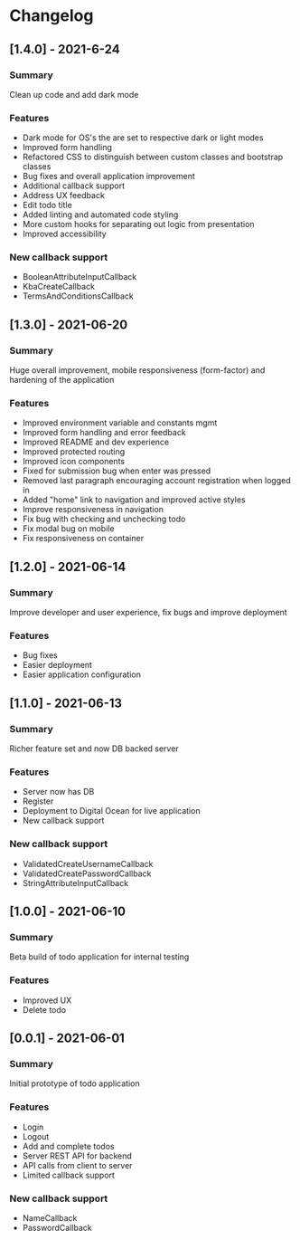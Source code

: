 # Changelog

## [1.4.0] - 2021-6-24

### Summary

Clean up code and add dark mode

### Features

- Dark mode for OS's the are set to respective dark or light modes
- Improved form handling
- Refactored CSS to distinguish between custom classes and bootstrap classes
- Bug fixes and overall application improvement
- Additional callback support
- Address UX feedback
- Edit todo title
- Added linting and automated code styling
- More custom hooks for separating out logic from presentation
- Improved accessibility

### New callback support

- BooleanAttributeInputCallback
- KbaCreateCallback
- TermsAndConditionsCallback

## [1.3.0] - 2021-06-20

### Summary

Huge overall improvement, mobile responsiveness (form-factor) and hardening of the application

### Features

- Improved environment variable and constants mgmt
- Improved form handling and error feedback
- Improved README and dev experience
- Improved protected routing
- Improved icon components
- Fixed for submission bug when enter was pressed
- Removed last paragraph encouraging account registration when logged in
- Added "home" link to navigation and improved active styles
- Improve responsiveness in navigation
- Fix bug with checking and unchecking todo
- Fix modal bug on mobile
- Fix responsiveness on container

## [1.2.0] - 2021-06-14

### Summary

Improve developer and user experience, fix bugs and improve deployment

### Features

- Bug fixes
- Easier deployment
- Easier application configuration

## [1.1.0] - 2021-06-13

### Summary

Richer feature set and now DB backed server

### Features

- Server now has DB
- Register
- Deployment to Digital Ocean for live application
- New callback support

### New callback support

- ValidatedCreateUsernameCallback
- ValidatedCreatePasswordCallback
- StringAttributeInputCallback

## [1.0.0] - 2021-06-10

### Summary

Beta build of todo application for internal testing

### Features

- Improved UX
- Delete todo

## [0.0.1] - 2021-06-01

### Summary

Initial prototype of todo application

### Features

- Login
- Logout
- Add and complete todos
- Server REST API for backend
- API calls from client to server
- Limited callback support

### New callback support

- NameCallback
- PasswordCallback
